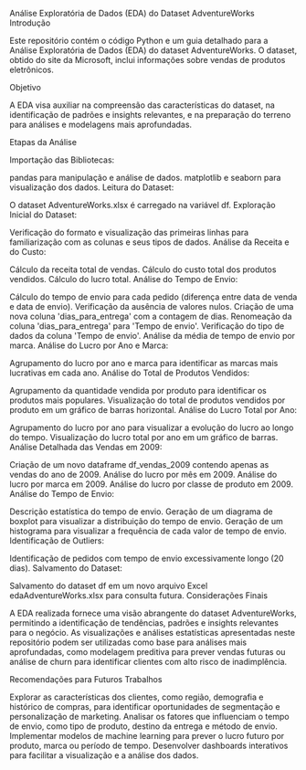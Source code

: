 Análise Exploratória de Dados (EDA) do Dataset AdventureWorks
Introdução

Este repositório contém o código Python e um guia detalhado para a Análise Exploratória de Dados (EDA) do dataset AdventureWorks. O dataset, obtido do site da Microsoft, inclui informações sobre vendas de produtos eletrônicos.

Objetivo

A EDA visa auxiliar na compreensão das características do dataset, na identificação de padrões e insights relevantes, e na preparação do terreno para análises e modelagens mais aprofundadas.

Etapas da Análise

Importação das Bibliotecas:

pandas para manipulação e análise de dados.
matplotlib e seaborn para visualização dos dados.
Leitura do Dataset:

O dataset AdventureWorks.xlsx é carregado na variável df.
Exploração Inicial do Dataset:

Verificação do formato e visualização das primeiras linhas para familiarização com as colunas e seus tipos de dados.
Análise da Receita e do Custo:

Cálculo da receita total de vendas.
Cálculo do custo total dos produtos vendidos.
Cálculo do lucro total.
Análise do Tempo de Envio:

Cálculo do tempo de envio para cada pedido (diferença entre data de venda e data de envio).
Verificação da ausência de valores nulos.
Criação de uma nova coluna 'dias_para_entrega' com a contagem de dias.
Renomeação da coluna 'dias_para_entrega' para 'Tempo de envio'.
Verificação do tipo de dados da coluna 'Tempo de envio'.
Análise da média de tempo de envio por marca.
Análise do Lucro por Ano e Marca:

Agrupamento do lucro por ano e marca para identificar as marcas mais lucrativas em cada ano.
Análise do Total de Produtos Vendidos:

Agrupamento da quantidade vendida por produto para identificar os produtos mais populares.
Visualização do total de produtos vendidos por produto em um gráfico de barras horizontal.
Análise do Lucro Total por Ano:

Agrupamento do lucro por ano para visualizar a evolução do lucro ao longo do tempo.
Visualização do lucro total por ano em um gráfico de barras.
Análise Detalhada das Vendas em 2009:

Criação de um novo dataframe df_vendas_2009 contendo apenas as vendas do ano de 2009.
Análise do lucro por mês em 2009.
Análise do lucro por marca em 2009.
Análise do lucro por classe de produto em 2009.
Análise do Tempo de Envio:

Descrição estatística do tempo de envio.
Geração de um diagrama de boxplot para visualizar a distribuição do tempo de envio.
Geração de um histograma para visualizar a frequência de cada valor de tempo de envio.
Identificação de Outliers:

Identificação de pedidos com tempo de envio excessivamente longo (20 dias).
Salvamento do Dataset:

Salvamento do dataset df em um novo arquivo Excel edaAdventureWorks.xlsx para consulta futura.
Considerações Finais

A EDA realizada fornece uma visão abrangente do dataset AdventureWorks, permitindo a identificação de tendências, padrões e insights relevantes para o negócio. As visualizações e análises estatísticas apresentadas neste repositório podem ser utilizadas como base para análises mais aprofundadas, como modelagem preditiva para prever vendas futuras ou análise de churn para identificar clientes com alto risco de inadimplência.

Recomendações para Futuros Trabalhos

Explorar as características dos clientes, como região, demografia e histórico de compras, para identificar oportunidades de segmentação e personalização de marketing.
Analisar os fatores que influenciam o tempo de envio, como tipo de produto, destino da entrega e método de envio.
Implementar modelos de machine learning para prever o lucro futuro por produto, marca ou período de tempo.
Desenvolver dashboards interativos para facilitar a visualização e a análise dos dados.
